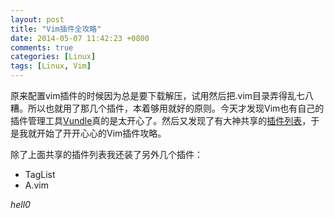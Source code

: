 ```yaml
---
layout: post
title: "Vim插件全攻略"
date: 2014-05-07 11:42:23 +0800
comments: true
categories: [Linux]
tags: [Linux, Vim]
---
```

原来配置vim插件的时候因为总是要下载解压，试用然后把.vim目录弄得乱七八糟。所以也就用了那几个插件，本着够用就好的原则。今天才发现Vim也有自己的插件管理工具[Vundle](https://github.com/gmarik/Vundle.vim)真的是太开心了。然后又发现了有大神共享的[插件列表](https://github.com/humiaozuzu/dot-vimrc)，于是我就开始了开开心心的Vim插件攻略。
<!--more-->

除了上面共享的插件列表我还装了另外几个插件：
* TagList
* A.vim

_hell0_
